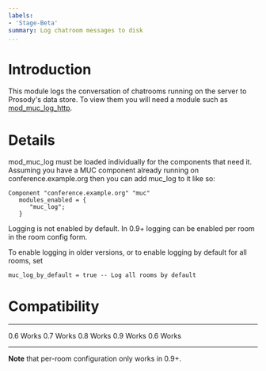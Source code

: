 ```yaml
---
labels:
- 'Stage-Beta'
summary: Log chatroom messages to disk
...
```


Introduction
============

This module logs the conversation of chatrooms running on the server to
Prosody's data store. To view them you will need a module such as
[mod\_muc\_log\_http](mod_muc_log_http.md).

Details
=======

mod\_muc\_log must be loaded individually for the components that need
it. Assuming you have a MUC component already running on
conference.example.org then you can add muc\_log to it like so:

    Component "conference.example.org" "muc"
       modules_enabled = {
          "muc_log";
       }

Logging is not enabled by default. In 0.9+ logging can be enabled per
room in the room config form.

To enable logging in older versions, or to enable logging by default for
all rooms, set

    muc_log_by_default = true -- Log all rooms by default

Compatibility
=============

  ----- -------
  0.6   Works
  0.7   Works
  0.8   Works
  0.9   Works
  0.6   Works
  ----- -------

**Note** that per-room configuration only works in 0.9+.
